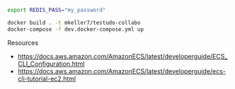 ```sh
export REDIS_PASS="my_password"

docker build . -t mkeller7/testudo-collabo
docker-compose -f dev.docker-compose.yml up
```

Resources
- https://docs.aws.amazon.com/AmazonECS/latest/developerguide/ECS_CLI_Configuration.html
- https://docs.aws.amazon.com/AmazonECS/latest/developerguide/ecs-cli-tutorial-ec2.html